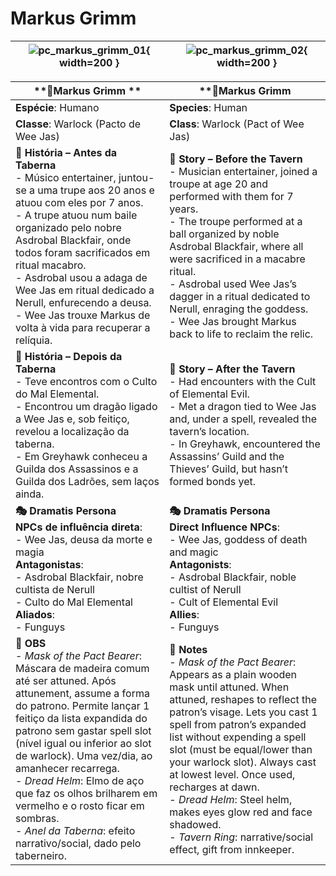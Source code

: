 # Markus Grimm

| ![pc_markus_grimm_01](assets/pc/pc_markus_grimm_01.jpg){ width=200 } | ![pc_markus_grimm_02](assets/pc/pc_markus_grimm_02.png){ width=200 } |
| -------------------------------------------------------------------- | -------------------------------------------------------------------- |

| **🧙Markus Grimm **                                                                                                                                                                                                                                                                                                                                                                                                                                                       | **🧙Markus Grimm                                                                                                                                                                                                                                                                                                                                                                                                                                                                    |
| ------------------------------------------------------------------------------------------------------------------------------------------------------------------------------------------------------------------------------------------------------------------------------------------------------------------------------------------------------------------------------------------------------------------------------------------------------------------------- | ----------------------------------------------------------------------------------------------------------------------------------------------------------------------------------------------------------------------------------------------------------------------------------------------------------------------------------------------------------------------------------------------------------------------------------------------------------------------------------- |
| **Espécie**: Humano                                                                                                                                                                                                                                                                                                                                                                                                                                                       | **Species**: Human                                                                                                                                                                                                                                                                                                                                                                                                                                                                  |
| **Classe**: Warlock (Pacto de Wee Jas)                                                                                                                                                                                                                                                                                                                                                                                                                                    | **Class**: Warlock (Pact of Wee Jas)                                                                                                                                                                                                                                                                                                                                                                                                                                                |
| **📖 História – Antes da Taberna**<br>- Músico entertainer, juntou-se a uma trupe aos 20 anos e atuou com eles por 7 anos.<br>- A trupe atuou num baile organizado pelo nobre Asdrobal Blackfair, onde todos foram sacrificados em ritual macabro.<br>- Asdrobal usou a adaga de Wee Jas em ritual dedicado a Nerull, enfurecendo a deusa.<br>- Wee Jas trouxe Markus de volta à vida para recuperar a relíquia.                                                          | **📖 Story – Before the Tavern**<br>- Musician entertainer, joined a troupe at age 20 and performed with them for 7 years.<br>- The troupe performed at a ball organized by noble Asdrobal Blackfair, where all were sacrificed in a macabre ritual.<br>- Asdrobal used Wee Jas’s dagger in a ritual dedicated to Nerull, enraging the goddess.<br>- Wee Jas brought Markus back to life to reclaim the relic.                                                                      |
| **📖 História – Depois da Taberna**<br>- Teve encontros com o Culto do Mal Elemental.<br>- Encontrou um dragão ligado a Wee Jas e, sob feitiço, revelou a localização da taberna.<br>- Em Greyhawk conheceu a Guilda dos Assassinos e a Guilda dos Ladrões, sem laços ainda.                                                                                                                                                                                              | **📖 Story – After the Tavern**<br>- Had encounters with the Cult of Elemental Evil.<br>- Met a dragon tied to Wee Jas and, under a spell, revealed the tavern’s location.<br>- In Greyhawk, encountered the Assassins’ Guild and the Thieves’ Guild, but hasn’t formed bonds yet.                                                                                                                                                                                                  |
| **🎭 Dramatis Persona**<br>**NPCs de influência direta**:<br>- Wee Jas, deusa da morte e magia<br>**Antagonistas**:<br>- Asdrobal Blackfair, nobre cultista de Nerull<br>- Culto do Mal Elemental<br>**Aliados**:<br>- Funguys                                                                                                                                                                                                                                            | **🎭 Dramatis Persona**<br>**Direct Influence NPCs**:<br>- Wee Jas, goddess of death and magic<br>**Antagonists**:<br>- Asdrobal Blackfair, noble cultist of Nerull<br>- Cult of Elemental Evil<br>**Allies**:<br>- Funguys                                                                                                                                                                                                                                                         |
| **🔮 OBS**<br>- *Mask of the Pact Bearer*: Máscara de madeira comum até ser attuned. Após attunement, assume a forma do patrono. Permite lançar 1 feitiço da lista expandida do patrono sem gastar spell slot (nível igual ou inferior ao slot de warlock). Uma vez/dia, ao amanhecer recarrega.<br>- *Dread Helm*: Elmo de aço que faz os olhos brilharem em vermelho e o rosto ficar em sombras.<br>- *Anel da Taberna*: efeito narrativo/social, dado pelo taberneiro. | **🔮 Notes**<br>- *Mask of the Pact Bearer*: Appears as a plain wooden mask until attuned. When attuned, reshapes to reflect the patron’s visage. Lets you cast 1 spell from patron’s expanded list without expending a spell slot (must be equal/lower than your warlock slot). Always cast at lowest level. Once used, recharges at dawn.<br>- *Dread Helm*: Steel helm, makes eyes glow red and face shadowed.<br>- *Tavern Ring*: narrative/social effect, gift from innkeeper. |
